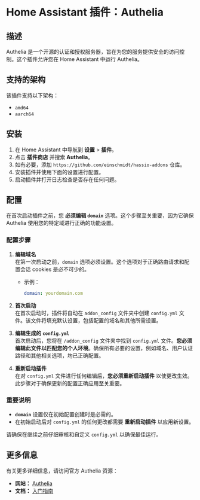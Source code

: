 # Home Assistant 插件：Authelia

## 描述

Authelia 是一个开源的认证和授权服务器，旨在为您的服务提供安全的访问控制。这个插件允许您在 Home Assistant 中运行 Authelia。

## 支持的架构

该插件支持以下架构：

- `amd64`
- `aarch64`

## 安装

1. 在 Home Assistant 中导航到 **设置** > **插件**。
2. 点击 **插件商店** 并搜索 **Authelia**。
3. 如有必要，添加 `https://github.com/einschmidt/hassio-addons` 仓库。
4. 安装插件并使用下面的设置进行配置。
5. 启动插件并打开日志检查是否存在任何问题。

## 配置

在首次启动插件之前，您 **必须编辑 `domain`** 选项。这个步骤至关重要，因为它确保 Authelia 使用您的特定域进行正确的功能设置。

### 配置步骤

1. **编辑域名**  
   在第一次启动之前，`domain` 选项必须设置。这个选项对于正确路由请求和配置会话 cookies 是必不可少的。

   - 示例：
     ```yaml
     domain: yourdomain.com
     ```

2. **首次启动**  
   在首次启动时，插件将自动在 `addon_config` 文件夹中创建 `config.yml` 文件。该文件将填充默认设置，包括配置的域名和其他所需设置。

3. **编辑生成的 `config.yml`**  
   首次启动后，您将在 `/addon_config` 文件夹中找到 `config.yml` 文件。**您必须编辑此文件以匹配您的个人环境**。确保所有必要的设置，例如域名、用户认证路径和其他相关选项，均已正确配置。

4. **重新启动插件**  
   在对 `config.yml` 文件进行任何编辑后，**您必须重新启动插件** 以使更改生效。此步骤对于确保更新的配置正确应用至关重要。

### 重要说明

- **`domain`** 设置仅在初始配置创建时是必需的。
- 在初始启动后对 `config.yml` 的任何更改都需要 **重新启动插件** 以应用新设置。

请确保在继续之前仔细审核和自定义 `config.yml` 以确保最佳运行。

## 更多信息

有关更多详细信息，请访问官方 Authelia 资源：

- **网站：** [Authelia](https://www.authelia.com//)
- **文档：** [入门指南](https://www.authelia.com/integration/prologue/get-started/)